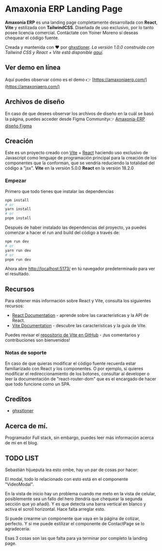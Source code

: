 # Amaxonia ERP Landing Page

**Amaxonia ERP** es una landing page completamente desarrollada con **React**, **Vite** y estilizada con **TailwindCSS**. Diseñada de uso exclusivo, por lo tanto posee licencia comercial. Contáctate con Yoiner Moreno sí deseas chequear el código fuente.

Creada y mantenida con ❤️ por [ghxstloner](https://ghxstblog.netlify.app/). _La versión 1.0.0 construida con Tailwind CSS y React + Vite está disponible [aquí](#)._

## Ver demo en línea

Aquí puedes observar cómo es el demo 👉️ [https://amaxoniaerp.com/](https://amaxoniaerp.com/)

## Archivos de diseño

En caso de que desees observar los archivos de diseño en la cuál se basó la página, puedes acceder desde Figma Community👉 [Amaxonia-ERP diseño Figma](https://www.figma.com/file/SlNYwuwDmCJ0fNVcyl0dHR/Amaxonia-ERP---Product-Owner-CHUCHIN?type=design&t=MY723cJXL50FDH0M-6)

## Creación

Este es un proyecto creado con [Vite](https://vitejs.dev/) + [React](https://react.dev/) haciendo uso exclusivo de Javascript como lenguaje de programación principal para la creación de los componentes que la conforman, que se vendría reduciendo la totalidad del código a "jsx".
**Vite** en la versión 5.0.0
**React** en la versión 18.2.0

### Empezar

Primero que todo tienes que instalar las dependencias

```bash
npm install
# or
yarn install
# or
pnpm install
```

Después de haber instalado las dependencias del proyecto, ya puedes comenzar a hacer el run and build del código a través de:

```bash
npm run dev
# or
yarn run dev
# or
pnpm run dev
```

Ahora abre [http://localhost:5173/](http://localhost:5173/) en tú navegador predeterminado para ver el resultado.

## Recursos

Para obtener más información sobre React y Vite, consulta los siguientes recursos:

- [React Documentation](https://react.dev/learn) - aprende sobre las características y la API de React.
- [Vite Documentation](https://vitejs.dev/guide/) - descubre las características y la guía de Vite.

Puedes revisar el [repositorio de Vite en GitHub](https://github.com/vitejs/vite) - ¡tus comentarios y contribuciones son bienvenidos!

### Notas de soporte

En caso de que quieras modificar el código fuente recuerda estar familiarizado con React y los componentes. O por ejemplo, sí quieres modificar el redireccionamiento de los botones, consultar al developer o leer la documentación de "react-router-dom" que es el encargado de hacer que todo funcione como un SPA.

## Creditos

- [ghxstloner](https://ghxstblog.netlify.app/)

## Acerca de mí.

Programador Full stack, sin embargo, puedes leer más información acerca de mí en el blog.

## TODO LIST

Sebastián hijueputa lea esto ombe, hay un par de cosas por hacer:

El modal, todo lo relacionado con esto está en el componente "VideoModal".

En la vista de inicio hay un problema cuando me meto en la vista de celular, posiblemente sea un fallo del hero (tendría que chequear la segunda sección que yo añadí). Y es que detecta una barra vertical en blanco y activa el scroll horizontal. Hace falta arreglar esto.

Si puede crearme un componente que vaya en la página de cotizar, perfecto. Y si me puede estilizar el componente de ContactPage se lo agradecería.

Esas 3 cosas son las que falta para ya terminar por completo la landing page.
